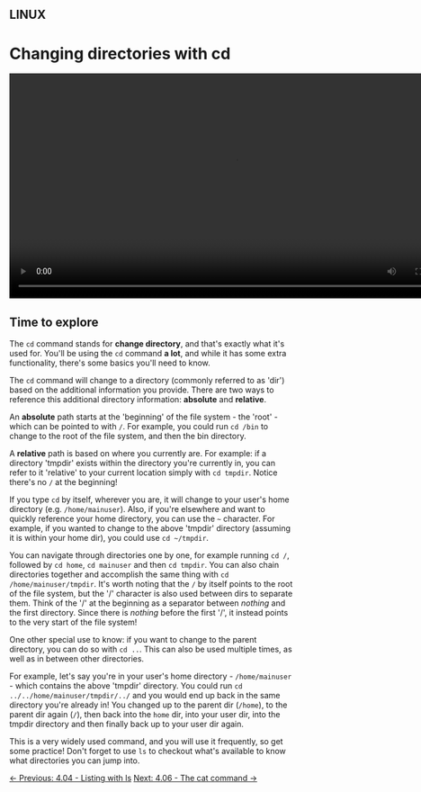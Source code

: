 ## LINUX

# Changing directories with cd

<div align="center">
  <video src="https://github.com/alphyos/CyberStart-2023/assets/108233076/460cb930-d795-418a-9288-293ec7f95b60" width="800" />
</div>

## Time to explore

The `cd` command stands for **change directory**, and that's exactly what it's used for. You'll be using the `cd` command **a lot**, and while it has some extra functionality, there's some basics you'll need to know.

The `cd` command will change to a directory (commonly
referred to as 'dir') based on the additional information you provide.
There are two ways to reference this additional directory information: **absolute** and **relative**.

An **absolute** path starts at the 'beginning' of the file system - the 'root' - which can be pointed to with `/`. For example, you could run `cd /bin` to change to the root of the file system, and then the bin directory.

A **relative** path is based on where you currently are.
 For example: if a directory 'tmpdir' exists within the directory you're
 currently in, you can refer to it 'relative' to your current location
simply with `cd tmpdir`. Notice there's no `/` at the beginning!

If you type `cd` by itself, wherever you are, it will change to your user's home directory (e.g. `/home/mainuser`). Also, if you're elsewhere and want to quickly reference your home directory, you can use the `~`
 character. For example, if you wanted to change to the above 'tmpdir'
directory (assuming it is within your home dir), you could use `cd ~/tmpdir`.

You can navigate through directories one by one, for example running `cd /`, followed by `cd home`, `cd mainuser` and then `cd tmpdir`. You can also chain directories together and accomplish the same thing with `cd /home/mainuser/tmpdir`. It's worth noting that the `/`
 by itself points to the root of the file system, but the '/' character
is also used between dirs to separate them. Think of the '/' at the
beginning as a separator between *nothing* and the first directory. Since there is *nothing* before the first '/', it instead points to the very start of the file system!

One other special use to know: if you want to change to the parent directory, you can do so with `cd ..`. This can also be used multiple times, as well as in between other directories.

For example, let's say you're in your user's home directory - `/home/mainuser` - which contains the above 'tmpdir' directory. You could run `cd ../../home/mainuser/tmpdir/../` and you would end up back in the same directory you're already in! You changed up to the parent dir (`/home`), to the parent dir again (`/`), then back into the `home` dir, into your user dir, into the tmpdir directory and then finally back up to your user dir again.

This is a very widely used command, and you will use it frequently, so get some practice! Don't forget to use `ls` to checkout what's available to know what directories you can jump into.

[← Previous: 4.04 - Listing with ls](https://play.cyberstart.com/field-manual/8fb874ba-d7eb-11eb-b539-0242ac140009)
[Next: 4.06 - The cat command →](https://play.cyberstart.com/field-manual/8fbaa28a-d7eb-11eb-a2b6-0242ac140009)
